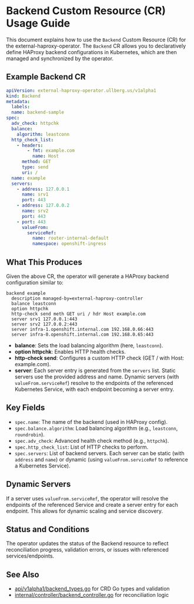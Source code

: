 # Backend Custom Resource (CR) Usage Guide

This document explains how to use the `Backend` Custom Resource (CR) for the external-haproxy-operator. The `Backend` CR allows you to declaratively define HAProxy backend configurations in Kubernetes, which are then managed and synchronized by the operator.

## Example Backend CR

```yaml
apiVersion: external-haproxy-operator.ullberg.us/v1alpha1
kind: Backend
metadata:
  labels:
  name: backend-sample
spec:
  adv_check: httpchk
  balance:
    algorithm: leastconn
  http_check_list:
    - headers:
        - fmt: example.com
          name: Host
      method: GET
      type: send
      uri: /
  name: example
  servers:
    - address: 127.0.0.1
      name: srv1
      port: 443
    - address: 127.0.0.2
      name: srv2
      port: 443
    - port: 443
      valueFrom:
        serviceRef:
          name: router-internal-default
          namespace: openshift-ingress
```

## What This Produces

Given the above CR, the operator will generate a HAProxy backend configuration similar to:

```
backend example
  description managed-by=external-haproxy-controller
  balance leastconn
  option httpchk
  http-check send meth GET uri / hdr Host example.com
  server srv1 127.0.0.1:443
  server srv2 127.0.0.2:443
  server infra-1.openshift.internal.com 192.168.0.66:443
  server infra-0.openshift.internal.com 192.168.0.65:443
```

- **balance**: Sets the load balancing algorithm (here, `leastconn`).
- **option httpchk**: Enables HTTP health checks.
- **http-check send**: Configures a custom HTTP check (GET / with Host: example.com).
- **server**: Each server entry is generated from the `servers` list. Static servers use the provided address and name. Dynamic servers (with `valueFrom.serviceRef`) resolve to the endpoints of the referenced Kubernetes Service, with each endpoint becoming a server entry.

## Key Fields

- `spec.name`: The name of the backend (used in HAProxy config).
- `spec.balance.algorithm`: Load balancing algorithm (e.g., `leastconn`, `roundrobin`).
- `spec.adv_check`: Advanced health check method (e.g., `httpchk`).
- `spec.http_check_list`: List of HTTP checks to perform.
- `spec.servers`: List of backend servers. Each server can be static (with `address` and `name`) or dynamic (using `valueFrom.serviceRef` to reference a Kubernetes Service).

## Dynamic Servers

If a server uses `valueFrom.serviceRef`, the operator will resolve the endpoints of the referenced Service and create a server entry for each endpoint. This allows for dynamic scaling and service discovery.

## Status and Conditions

The operator updates the status of the Backend resource to reflect reconciliation progress, validation errors, or issues with referenced services/endpoints.

## See Also
- [api/v1alpha1/backend_types.go](../api/v1alpha1/backend_types.go) for CRD Go types and validation
- [internal/controller/backend_controller.go](../internal/controller/backend_controller.go) for reconciliation logic
